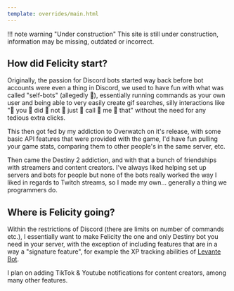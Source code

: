 ```yaml
---
template: overrides/main.html
---
```


!!! note warning "Under construction"
    This site is still under construction, information may be missing, outdated or incorrect.

## How did Felicity start?

Originally, the passion for Discord bots started way back before bot accounts were even a thing in Discord, we used to have fun with what was called "self-bots" (allegedly 👀), essentially running commands as your own user and being able to very easily create gif searches, silly interactions like ":clap: you :clap: did :clap: not :clap: just :clap: call :clap: me :clap: that" without the need for any tedious extra clicks.

This then got fed by my addiction to Overwatch on it's release, with some basic API features that were provided with the game, I'd have fun pulling your game stats, comparing them to other people's in the same server, etc.

Then came the Destiny 2 addiction, and with that a bunch of friendships with streamers and content creators. I've always liked helping set up servers and bots for people but none of the bots really worked the way I liked in regards to Twitch streams, so I made my own... generally a thing we programmers do.

## Where is Felicity going?

Within the restrictions of Discord (there are limits on number of commands etc.), I essentially want to make Felicity the one and only Destiny bot you need in your server, with the exception of including features that are in a way a "signature feature", for example the XP tracking abilities of [Levante Bot](https://twitter.com/Levante_Bot).

I plan on adding TikTok & Youtube notifications for content creators, among many other features.